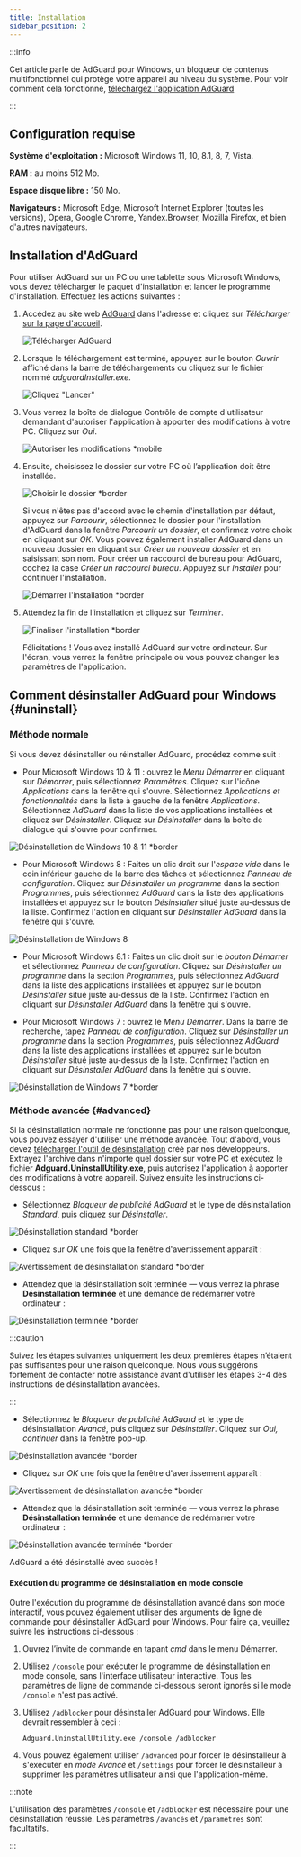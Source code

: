 ```yaml
---
title: Installation
sidebar_position: 2
---
```


:::info

Cet article parle de AdGuard pour Windows, un bloqueur de contenus multifonctionnel qui protège votre appareil au niveau du système. Pour voir comment cela fonctionne, [téléchargez l'application AdGuard](https://agrd.io/download-kb-adblock)

:::

## Configuration requise

**Système d'exploitation :** Microsoft Windows 11, 10, 8.1, 8, 7, Vista.

**RAM :** au moins 512 Mo.

**Espace disque libre :** 150 Mo.

**Navigateurs :** Microsoft Edge, Microsoft Internet Explorer (toutes les versions), Opera, Google Chrome, Yandex.Browser, Mozilla Firefox, et bien d'autres navigateurs.

## Installation d'AdGuard

Pour utiliser AdGuard sur un PC ou une tablette sous Microsoft Windows, vous devez télécharger le paquet d'installation et lancer le programme d'installation. Effectuez les actions suivantes :

1. Accédez au site web [AdGuard](http://adguard.com) dans l'adresse et cliquez sur *Télécharger* [sur la page d'accueil](https://adguard.com/download.html?auto=1).

   ![Télécharger AdGuard](https://cdn.adtidy.org/content/kb/ad_blocker/windows/installation/download-from-website.png)

2. Lorsque le téléchargement est terminé, appuyez sur le bouton *Ouvrir* affiché dans la barre de téléchargements ou cliquez sur le fichier nommé *adguardInstaller.exe*.

   ![Cliquez "Lancer"](https://cdn.adtidy.org/content/kb/ad_blocker/windows/installation/click-download.png)

3. Vous verrez la boîte de dialogue Contrôle de compte d'utilisateur demandant d'autoriser l'application à apporter des modifications à votre PC. Cliquez sur *Oui*.

   ![Autoriser les modifications *mobile](https://cdn.adtidy.org/content/kb/ad_blocker/windows/installation/allow-changes.png)

4. Ensuite, choisissez le dossier sur votre PC où l’application doit être installée.

   ![Choisir le dossier *border](https://cdn.adtidy.org/content/kb/ad_blocker/windows/installation/install-wizard.png)

   Si vous n'êtes pas d'accord avec le chemin d'installation par défaut, appuyez sur *Parcourir*, sélectionnez le dossier pour l'installation d'AdGuard dans la fenêtre *Parcourir un dossier*, et confirmez votre choix en cliquant sur *OK*. Vous pouvez également installer AdGuard dans un nouveau dossier en cliquant sur *Créer un nouveau dossier* et en saisissant son nom. Pour créer un raccourci de bureau pour AdGuard, cochez la case *Créer un raccourci bureau*. Appuyez sur *Installer* pour continuer l'installation.

   ![Démarrer l'installation *border](https://cdn.adtidy.org/content/kb/ad_blocker/windows/installation/start-install.png)

5. Attendez la fin de l’installation et cliquez sur *Terminer*.

   ![Finaliser l'installation *border](https://cdn.adtidy.org/content/kb/ad_blocker/windows/installation/finish-install.png)

   Félicitations ! Vous avez installé AdGuard sur votre ordinateur. Sur l'écran, vous verrez la fenêtre principale où vous pouvez changer les paramètres de l'application.

## Comment désinstaller AdGuard pour Windows {#uninstall}

### Méthode normale

Si vous devez désinstaller ou réinstaller AdGuard, procédez comme suit :

- Pour Microsoft Windows 10 & 11 : ouvrez le *Menu Démarrer* en cliquant sur *Démarrer*, puis sélectionnez *Paramètres*. Cliquez sur l'icône *Applications* dans la fenêtre qui s'ouvre. Sélectionnez *Applications et fonctionnalités* dans la liste à gauche de la fenêtre *Applications*. Sélectionnez *AdGuard* dans la liste de vos applications installées et cliquez sur *Désinstaller*. Cliquez sur *Désinstaller* dans la boîte de dialogue qui s'ouvre pour confirmer.

![Désinstallation de Windows 10 & 11 *border](https://cdn.adtidy.org/content/kb/ad_blocker/windows/installation/win10-uninstall.png)

- Pour Microsoft Windows 8 : Faites un clic droit sur l'*espace vide* dans le coin inférieur gauche de la barre des tâches et sélectionnez *Panneau de configuration*. Cliquez sur *Désinstaller un programme* dans la section *Programmes*, puis sélectionnez *AdGuard* dans la liste des applications installées et appuyez sur le bouton *Désinstaller* situé juste au-dessus de la liste. Confirmez l'action en cliquant sur *Désinstaller AdGuard* dans la fenêtre qui s'ouvre.

![Désinstallation de Windows 8](https://cdn.adtidy.org/content/kb/ad_blocker/windows/installation/win8-uninstall.png)

- Pour Microsoft Windows 8.1 : Faites un clic droit sur le *bouton Démarrer* et sélectionnez *Panneau de configuration*. Cliquez sur *Désinstaller un programme* dans la section *Programmes*, puis sélectionnez *AdGuard* dans la liste des applications installées et appuyez sur le bouton *Désinstaller* situé juste au-dessus de la liste. Confirmez l'action en cliquant sur *Désinstaller AdGuard* dans la fenêtre qui s'ouvre.

- Pour Microsoft Windows 7 : ouvrez le *Menu Démarrer*. Dans la barre de recherche, tapez *Panneau de configuration*. Cliquez sur *Désinstaller un programme* dans la section *Programmes*, puis sélectionnez *AdGuard* dans la liste des applications installées et appuyez sur le bouton *Désinstaller* situé juste au-dessus de la liste. Confirmez l'action en cliquant sur *Désinstaller AdGuard* dans la fenêtre qui s'ouvre.

![Désinstallation de Windows 7 *border](https://cdn.adtidy.org/content/kb/ad_blocker/windows/installation/win7-uninstall.png)

### Méthode avancée {#advanced}

Si la désinstallation normale ne fonctionne pas pour une raison quelconque, vous pouvez essayer d'utiliser une méthode avancée. Tout d'abord, vous devez [télécharger l'outil de désinstallation](https://cdn.adtidy.org/distr/windows/Uninstall_Utility.zip) créé par nos développeurs. Extrayez l'archive dans n'importe quel dossier sur votre PC et exécutez le fichier **Adguard.UninstallUtility.exe**, puis autorisez l'application à apporter des modifications à votre appareil. Suivez ensuite les instructions ci-dessous :

- Sélectionnez *Bloqueur de publicité AdGuard* et le type de désinstallation *Standard*, puis cliquez sur *Désinstaller*.

![Désinstallation standard *border](https://cdn.adtidy.org/content/kb/ad_blocker/windows/installation/ab_standard.jpg)

- Cliquez sur *OK* une fois que la fenêtre d'avertissement apparaît :

![Avertissement de désinstallation standard *border](https://cdn.adtidy.org/content/kb/ad_blocker/windows/installation/ab_extended_warning.jpg)

- Attendez que la désinstallation soit terminée — vous verrez la phrase **Désinstallation terminée** et une demande de redémarrer votre ordinateur :

![Désinstallation terminée *border](https://cdn.adtidy.org/content/kb/ad_blocker/windows/installation/ab_standard_complete.jpg)

:::caution

Suivez les étapes suivantes uniquement les deux premières étapes n’étaient pas suffisantes pour une raison quelconque. Nous vous suggérons fortement de contacter notre assistance avant d'utiliser les étapes 3-4 des instructions de désinstallation avancées.

:::

- Sélectionnez le *Bloqueur de publicité AdGuard* et le type de désinstallation *Avancé*, puis cliquez sur *Désinstaller*. Cliquez sur *Oui, continuer* dans la fenêtre pop-up.

![Désinstallation avancée *border](https://cdn.adtidy.org/content/kb/ad_blocker/windows/installation/ab_extended.jpg)

- Cliquez sur *OK* une fois que la fenêtre d'avertissement apparaît :

![Avertissement de désinstallation avancée *border](https://cdn.adtidy.org/content/kb/ad_blocker/windows/installation/ab_extended_warning.jpg)

- Attendez que la désinstallation soit terminée — vous verrez la phrase **Désinstallation terminée** et une demande de redémarrer votre ordinateur :

![Désinstallation avancée terminée *border](https://cdn.adtidy.org/content/kb/ad_blocker/windows/installation/ab_extended_complete.jpg)

AdGuard a été désinstallé avec succès !

#### Exécution du programme de désinstallation en mode console

Outre l'exécution du programme de désinstallation avancé dans son mode interactif, vous pouvez également utiliser des arguments de ligne de commande pour désinstaller AdGuard pour Windows. Pour faire ça, veuillez suivre les instructions ci-dessous :

1. Ouvrez l’invite de commande en tapant *cmd* dans le menu Démarrer.
2. Utilisez `/console` pour exécuter le programme de désinstallation en mode console, sans l'interface utilisateur interactive. Tous les paramètres de ligne de commande ci-dessous seront ignorés si le mode `/console` n'est pas activé.
3. Utilisez `/adblocker` pour désinstaller AdGuard pour Windows. Elle devrait ressembler à ceci :

   `Adguard.UninstallUtility.exe /console /adblocker`

4. Vous pouvez également utiliser `/advanced` pour forcer le désinstalleur à s'exécuter en *mode Avancé* et `/settings` pour forcer le désinstalleur à supprimer les paramètres utilisateur ainsi que l'application-même.

:::note

L'utilisation des paramètres `/console` et `/adblocker` est nécessaire pour une désinstallation réussie. Les paramètres `/avancés` et `/paramètres` sont facultatifs.

:::
